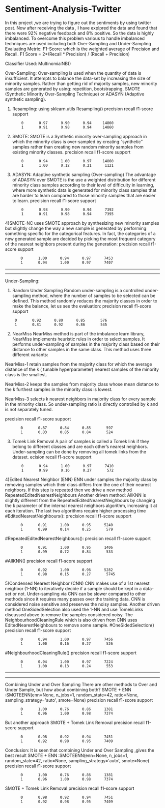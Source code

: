 # Sentiment-Analysis-Twitter

In this project ,we are trying to figure out the sentiments by using twitter post.
Now after receiving the data , I have explpred the data and found that there were 92% negative feedback and 8% positive. So the data is highly imbalanced.
To overcome this problem various to handle imbalanced techniques are used including both  Over-Sampling and Under-Sampling
Evaluating Metric:
F1-Score: which is the weighted average of Precision and Recall.
F1 Score = 2*(Recall * Precision) / (Recall + Precision)

Classifier Used: MultinomialNB()

Over-Sampling:
Over-sampling is used when the quantity of data is insufficient. It attempts to balance the data-set by increasing the size of minority samples. Rather than getting rid of majority samples, new minority samples are generated by using: repetition, bootstrapping, SMOTE (Synthetic Minority Over-Sampling Technique) or ADASYN (Adaptive synthetic sampling).
1) Resampling: using sklearn.utils Resampling()
  precision    recall  f1-score   support

           0       0.97      0.90      0.94     14860
           1       0.91      0.98      0.94     14860

2) SMOTE:
SMOTE is a Synthetic minority over-sampling approach in which the minority class is over-sampled by creating “synthetic” samples rather than creating new random minority samples from existing minority classes.
 precision    recall  f1-score   support

           0       0.94      1.00      0.97     14860
           1       1.00      0.12      0.21      1121

3) ADASYN: Adaptive synthetic sampling (Over-sampling) 
The advantage of ADASYN over SMOTE is the use a weighted distribution for different minority class samples according to their level of difficulty in learning, where more synthetic data is generated for minority class samples that are harder to learn compared to those minority samples that are easier to learn.
 precision    recall  f1-score   support

           0       0.98      0.90      0.94      7392
           1       0.91      0.98      0.94      7395
           
  4)SMOTE-NC uses SMOTE approach by synthesizing new minority samples but slightly change the way a new sample is generated by performing something specific for the categorical features. In fact, the categories of a new generated sample are decided by picking the most frequent category of the nearest neighbors present during the generation:
  precision    recall  f1-score   support

           0       1.00      0.94      0.97      7453
           1       0.94      1.00      0.97      7407
  -------------------------------------------------------------------------------------------------------------------------------------------------------------------------------
  -------------------------------------------------------------------------------------------------------------------------------------------------------------------------------
   Under-Sampling:
   1) Random Under Sampling
   Random under-sampling is a controlled under-sampling method, where the number of samples to be selected can be defined. This method randomly reduces the majority classes in order to make the balance, let us see the evaluation:
   precision    recall  f1-score   support

           0       0.92      0.80      0.85       576
           1       0.81      0.92      0.86       545
2) NearMiss
NearMiss method is part of the imbalance learn library, NearMiss implements heuristic rules in order to select samples. It performs under-sampling of samples in the majority class based on their distance to other samples in the same class. This method uses three different variants:

NearMiss-1 retain samples from the majority class for which the average distance of the k ( tunable hyperparameter) nearest samples of the minority class is the smallest.

NearMiss-2 keeps the samples from majority class whose mean distance to the k furthest samples in the minority class is lowest.

NearMiss-3 selects k nearest neighbors in majority class for every sample in the minority class. So under-sampling ratio is directly controlled by k and is not separately tuned.

 precision    recall  f1-score   support

           0       0.87      0.84      0.85       597
           1       0.83      0.85      0.84       524
3) Tomek Link Removal
A pair of samples is called a Tomek link if they belong to different classes and are each other’s nearest neighbors. Under-sampling can be done by removing all tomek links from the dataset. 
ecision    recall  f1-score   support

           0       0.94      1.00      0.97      7410
           1       0.99      0.16      0.27       572
           
4)Edited Nearest Neighbor (ENN)
ENN under samples the majority class by removing samples which their class differs from the one of their nearest neighbors. If this step is repeated then we drive a new method RepeatedEditedNearestNeighbours
Another driven method: AllKNN is slightly different from the RepeatedEditedNearestNeighbours by changing the k parameter of the internal nearest neighbors algorithm, increasing it at each iteration. The last two algorithms require higher processing time
#EditedNearestNeighbours():
precision    recall  f1-score   support

           0       0.91      1.00      0.95      5240
           1       0.99      0.14      0.25       579
#RepeatedEditedNearestNeighbours():
precision    recall  f1-score   support

           0       0.91      1.00      0.95      1406
           1       0.99      0.72      0.84       533
#AllKNN()
precision    recall  f1-score   support

           0       0.92      1.00      0.96      5282
           1       0.98      0.15      0.27       5745
           
           
5)Condensed Nearest Neighbor (CNN)
CNN makes use of a 1st nearest neighbor (1-NN) to iteratively decide if a sample should be kept in a data-set or not. Under-sampling via CNN can be slower compared to other methods since it requires many passes over the training data. CNN is considered noise sensitive and preserves the noisy samples. Another driven method OneSidedSelection also used the 1-NN and use TomekLinks discussed above to remove the samples considered noisy. The NeighbourhoodCleaningRule which is also driven from CNN uses EditedNearestNeighbours to remove some sample.
#OneSidedSelection()
precision    recall  f1-score   support

           0       0.94      1.00      0.97      7456
           1       1.00      0.16      0.27       526
#NeighbourhoodCleaningRule()
precision    recall  f1-score   support

           0       0.94      1.00      0.97      7224
           1       1.00      0.13      0.24       553
-------------------------------------------------------------------------------------------------------------------------------------------------------------------------------
-------------------------------------------------------------------------------------------------------------------------------------------------------------------------------
Combining Under and Over Sampling
There are other methods to Over and Under Sample, but how about combining both? 
SMOTE + ENN
:SMOTEENN(enn=None, n_jobs=1, random_state=42, ratio=None,
         sampling_strategy='auto', smote=None)
              precision    recall  f1-score   support

           0       1.00      0.76      0.86      1381
           1       0.96      1.00      0.98      7374


But another approach SMOTE + Tomek Link Removal
 precision    recall  f1-score   support

           0       0.98      0.92      0.94      7451
           1       0.92      0.98      0.95      7409

Conclusion:
It is seen that combining Under and Over Sampling ,gives the best result 
SMOTE + ENN
:SMOTEENN(enn=None, n_jobs=1, random_state=42, ratio=None,
         sampling_strategy='auto', smote=None)
              precision    recall  f1-score   support

           0       1.00      0.76      0.86      1381
           1       0.96      1.00      0.98      7374

SMOTE + Tomek Link Removal
 precision    recall  f1-score   support

           0       0.98      0.92      0.94      7451
           1       0.92      0.98      0.95      7409
           

  
